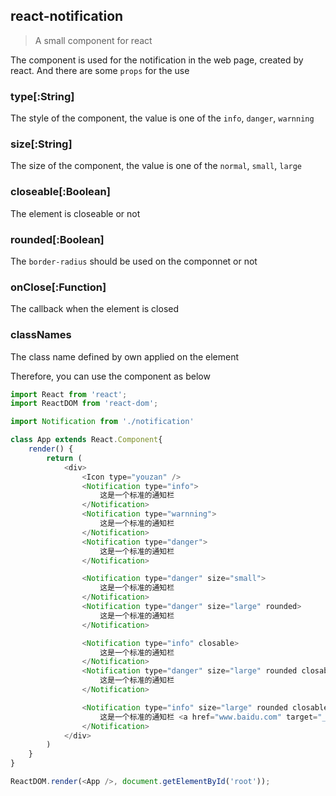 ## react-notification

> A small component for react

The component is used for the notification in the web page, created by react. And there are some `props` 
for the use

### type[:String]

The style of the component, the value is one of the `info`, `danger`, `warnning`

### size[:String]

The size of the component, the value is one of the `normal`, `small`, `large`

### closeable[:Boolean]

The element is closeable or not

### rounded[:Boolean]

The `border-radius` should be used on the componnet or not

### onClose[:Function]

The callback when the element is closed

### classNames

The class name defined by own applied on the element

Therefore, you can use the component as below

```js
import React from 'react';
import ReactDOM from 'react-dom';

import Notification from './notification'

class App extends React.Component{
    render() {
        return (
            <div>
                <Icon type="youzan" />
                <Notification type="info">
                    这是一个标准的通知栏
                </Notification>
                <Notification type="warnning">
                    这是一个标准的通知栏
                </Notification>
                <Notification type="danger">
                    这是一个标准的通知栏
                </Notification>

                <Notification type="danger" size="small">
                    这是一个标准的通知栏
                </Notification>
                <Notification type="danger" size="large" rounded>
                    这是一个标准的通知栏
                </Notification>

                <Notification type="info" closable>
                    这是一个标准的通知栏
                </Notification>
                <Notification type="danger" size="large" rounded closable onClose={() => console.log('closed')}>
                    这是一个标准的通知栏
                </Notification>

                <Notification type="info" size="large" rounded closable onClose={() => console.log('closed')}>
                    这是一个标准的通知栏 <a href="www.baidu.com" target="_blank">hello</a>
                </Notification>
            </div>
        )
    }
}

ReactDOM.render(<App />, document.getElementById('root'));

```